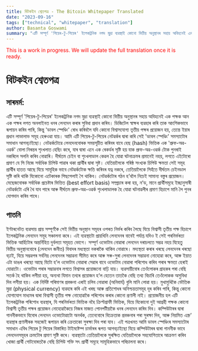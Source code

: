 ```yaml
---
title: বিটকইন শ্বেতপত্ৰ - The Bitcoin Whitepaper Translated
date: "2023-09-16"
tags: ["technical", "whitepaper", "translation"]
author: Basanta Goswami
summary: "এটি সম্পূৰ্ণ 'পিয়েৰ-টু-পিয়েৰ' ইলেকট্ৰনিক নগদ মুদ্ৰা ব্যৱস্থাই কোনো বিত্তীয় অনুস্থানৰ সহায় অবিহনেই এক পক্ষক আন এক পক্ষৰ লগত অনলাইনত ধনৰ লেনদেন কৰাৰ সুবিধা প্ৰদান কৰিব। ডিজিটেল স্বাক্ষৰ ব্যৱহাৰ কৰি তাক আংশিকভাবে ৰূপায়ন কৰিব পাৰি, কিন্তু 'ডাবল স্পেণ্ডিং' ৰোধ কৰিবলৈ যদি কোনো বিশ্বাসযোগ্য তৃতীয় পক্ষৰ প্রয়োজন হয়, তেন্তে ইয়াৰ প্ৰধান লাভালাভ সমূহ হেৰুওৱা যায়। আমি এটি পিয়েৰ-টু-পিয়েৰ নেটৱৰ্কৰ দ্বাৰা কৰি সেই 'ডাবল স্পেণ্ডিং' সমস্যাটোৰ সমাধান আগবঢ়াইছো।..."
---
```


<p style="color:red"> This is a work in progress. We will update the full translation once it is ready. </p>

# বিটকইন শ্বেতপত্ৰ

## সাৰমৰ্ম:

এটি সম্পূৰ্ণ 'পিয়েৰ-টু-পিয়েৰ' ইলেকট্ৰনিক নগদ মুদ্ৰা ব্যৱস্থাই কোনো বিত্তীয় অনুস্থানৰ সহায় অবিহনেই এক পক্ষক আন এক পক্ষৰ লগত অনলাইনত ধনৰ লেনদেন কৰাৰ সুবিধা প্ৰদান কৰিব।
ডিজিটেল স্বাক্ষৰ ব্যৱহাৰ কৰি তাক আংশিকভাবে ৰূপায়ন কৰিব পাৰি, কিন্তু 'ডাবল স্পেণ্ডিং' ৰোধ কৰিবলৈ যদি কোনো বিশ্বাসযোগ্য তৃতীয় পক্ষৰ প্রয়োজন হয়, তেন্তে ইয়াৰ প্ৰধান লাভালাভ সমূহ হেৰুওৱা যায়।
আমি এটি পিয়েৰ-টু-পিয়েৰ নেটৱৰ্কৰ দ্বাৰা কৰি সেই 'ডাবল স্পেণ্ডিং' সমস্যাটোৰ সমাধান আগবঢ়াইছো।
নেটৱৰ্কটোৱে লেনদেনবোৰক সময়সূচীত কৰিবৰ বাবে হেছ (hash) ভিত্তিক এক 'প্ৰুফ-অৱ-ওৱৰ্ক' বোলা নিৰন্তৰ শৃংখলাত হেছিং কৰে, যাৰ দ্বাৰা এনে এক ৰেকৰ্ডৰ সৃষ্টি হয় যাক প্ৰুফ-অৱ-ওৱৰ্ক টোক পুনৰাই নকৰিলে সলনি কৰিব নোৱাৰি।
দীৰ্ঘতম চেইন বা শৃংখলাডাল কেৱল হৈ যোৱা ঘটনাক্ৰমৰ প্ৰমানেই নহয়, লগতে এইটোৰো প্ৰমাণ যে সি নিজে সৰ্বাধিক চিপিউ পাৱাৰ থকা প্ৰাৰ্থীৰ দ্বাৰা সৃষ্ট।
যেতিয়ালৈকে গৰিষ্ঠ সংখ্যক চিপিউ ক্ষমতা সেই সমূহ প্ৰাৰ্থীৰ হাতত আছে যিয়ে সামূহিক ভাবে নেটৱৰ্কটোক ক্ষতি কৰিবৰ যত্ন নকৰে, তেতিয়ালৈকে সিহঁতে দীৰ্ঘতম চেইনডাল সৃষ্টি কৰি থাকি যিকোনো এটেকাৰক পিছপেলাই গৈ থাকিব।
নেটৱৰ্কটোৰ গঠন হ’বলৈ নিচেই সামান্য বস্তুৰ প্ৰয়োজন।
মেছেজবোৰক সৰ্বাধিক প্ৰচেষ্টাৰ ভিত্তিত (best effort basis) সম্প্ৰচাৰ কৰা হয়, ন’ড, মানে প্ৰাৰ্থীসমূহে ইচ্ছানুসাৰী নেটৱৰ্কটো এৰি থৈ যাব পাৰে আৰু দীৰ্ঘতম প্ৰুফ-অৱ-ওৱৰ্ক শৃংখলাডালক হৈ যোৱা ঘটনাৱলীৰ প্ৰমাণ হিচাপে মানি লৈ পুনৰ যোগদান কৰিব পাৰে।

## পাতনি

ইণ্টাৰনেটত ব্যৱসায় প্ৰায় সম্পূৰ্ণকৈ সেই বিত্তীয় অনুস্থান সমূহৰ ওপৰত নিৰ্ভৰ কৰিব লৈছে যিয়ে বিশ্বাসী তৃতীয় পক্ষ হিচাপে ইলেকট্ৰনিক লেনদেন সমূহ সঞ্চালনা কৰে।
এই ব্যৱস্থাটো প্ৰায়খিনি লেনদেনৰ বাবেই পৰ্যাপ্ত যদিও ই সেই পৰনিৰ্ভৰতা ভিত্তিক আৰ্হিটোৰ অন্তৰ্নিহিত দুৰ্বলতা সমূহত ভোগে।
সম্পূৰ্ণ ওভোটাব নোৱাৰা লেনদেন দৰাচলতে সম্ভৱ নহয় যিহেতু বিত্তীয় অনুস্থানবোৰে (লেনদেন জনীত) বিবাদৰ মধ্যস্থতা নকৰাকৈ থাকিব নোৱাৰে।
মদ্যস্থতা কৰাৰ খৰছে লেনদেনৰ খৰছো বঢ়াই, যিয়ে সম্ভৱপৰ সৰ্বনিম্ন লেনদেনৰ সম্ভাৱনা সীমিত কৰে আৰু সৰু-সুৰা লেনদেনৰ সম্ভাৱনা নোহোৱা কৰে,
আৰু ইয়াত এটা ডাঙৰ খৰছো আছে যিটো হ’ল ওভোটাব নোৱাৰা সেৱাৰ বাবে ওভোটাব নোৱাৰা পৰিশোধ কৰিব পৰাৰ ক্ষমতা হেৰাই যোৱাটো।
ওভোটাব পৰাৰ সম্ভাৱনাৰ লগতে বিশ্বাসৰ প্ৰয়োজনো বাঢ়ি যায়।
ব্যৱসায়ীবোৰ তেওঁলোকৰ গ্ৰাহকৰ পৰা বেছি সতৰ্ক হৈ থাকিব লগীয়া হয়, অন্যথা যিমান তথ্যৰ প্ৰয়োজন হ’ল হেতেন তাতকৈ বেছি তথ্য বিচাৰি তেওঁলোকক অসুবিধা দিব লগীয়া হয়।
এক নিৰ্দিষ্ট পৰিমাণৰ প্ৰবঞ্চনা এৰাই চলিব নোৱাৰা (অনিবাৰ্য) বুলি মানি লোৱা হয়। মুখামুখিকৈ ভৌতিক মুদ্ৰা (physical currency) ব্যৱহাৰ কৰি এই খৰছ আৰু প্ৰতিশোধৰ অনিশ্চয়তাসমূহ দূৰ কৰিব পাৰি,
কিন্তু কোনো যোগাযোগ মাধ্যমৰ দ্বাৰা বিশ্বাসী তৃতীয় পক্ষ নোহোৱাকৈ পৰিশোধ কৰাৰ কোনো প্ৰণালী নাই।
প্ৰয়োজনীয় হল এটি ইলেকট্ৰনিক পৰিশোধ ব্যৱস্থাৰ, যি পৰনির্ভৰতা ভিত্তিক নহৈ ক্ৰিপ্টগ্ৰাফী ভিত্তিক,
যিয়ে যিকোনো দুই আগ্ৰহী পক্ষক কোনো বিশ্বাসী তৃতীয় পক্ষৰ প্ৰয়োজন নোহোৱাকৈয়ে নিজৰ মাজত পোনপটীয়াকৈ ধনৰ লেনদেন কৰিব দিব।
কম্পিউটাৰৰ দ্বাৰা গাননীকভাবে যিবোৰ লেনদেন ওভোটোৱাটো অনৰ্থক, তেনেবোৰে বিক্রেতাক প্ৰবঞ্চনাৰ পৰা সুৰক্ষা দিব,
আৰু নিয়মিত এস্ক্ৰ’ ব্যৱস্থাৰ প্ৰণালীৰক সহজেই ৰূপায়ন কৰি ক্রেতাকো সুৰক্ষা দিব পৰা যাব।
এই পত্ৰখনত আমি ডাবল স্পেণ্ডিংৰ সমস্যাটোৰ সমাধান এবিধ পিয়েৰ টু পিয়েৰ বিস্তাৰিত টাইমষ্টেম্প চাৰ্ভাৰৰ ৰূপত আগবঢ়াইছো যিয়ে কম্পিউটাৰৰ দ্বাৰা গাননীক ভাবে লেনদেনসমূহৰ ক্ৰমটোৰ প্ৰমাণ সৃষ্টি কৰে।
ব্যৱস্থাটো তেতিয়ালৈকে সুৰক্ষিত যেতিয়ালৈকে সহযোগিতাৰে আক্ৰমণ কৰিব খোজা প্ৰাৰ্থী গোটবোৰতকৈ বেছি চিপিউ শক্তি সৎ প্ৰাৰ্থী সমূহে সামূহিকভাবে পৰিচালনা কৰে।
